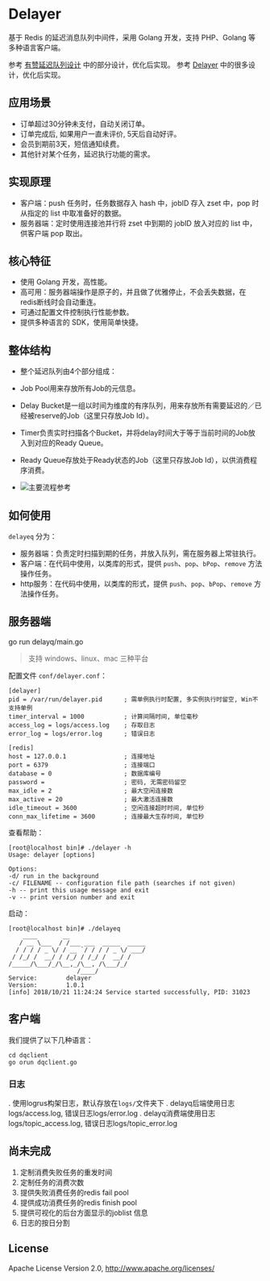 # Delayer

基于 Redis 的延迟消息队列中间件，采用 Golang 开发，支持 PHP、Golang 等多种语言客户端。

参考 [有赞延迟队列设计](http://tech.youzan.com/queuing_delay) 中的部分设计，优化后实现。
参考 [Delayer](https://github.com/mix-basic/delayer) 中的很多设计，优化后实现。

## 应用场景

- 订单超过30分钟未支付，自动关闭订单。
- 订单完成后, 如果用户一直未评价, 5天后自动好评。
- 会员到期前3天，短信通知续费。
- 其他针对某个任务，延迟执行功能的需求。

## 实现原理

- 客户端：push 任务时，任务数据存入 hash 中，jobID 存入 zset 中，pop 时从指定的 list 中取准备好的数据。
- 服务器端：定时使用连接池并行将 zset 中到期的 jobID 放入对应的 list 中，供客户端 pop 取出。

## 核心特征

- 使用 Golang 开发，高性能。
- 高可用：服务器端操作是原子的，并且做了优雅停止，不会丢失数据，在redis断线时会自动重连。
- 可通过配置文件控制执行性能参数。
- 提供多种语言的 SDK，使用简单快捷。

## 整体结构

- 整个延迟队列由4个部分组成：
- Job Pool用来存放所有Job的元信息。
- Delay Bucket是一组以时间为维度的有序队列，用来存放所有需要延迟的／已经被reserve的Job（这里只存放Job Id）。
- Timer负责实时扫描各个Bucket，并将delay时间大于等于当前时间的Job放入到对应的Ready Queue。
- Ready Queue存放处于Ready状态的Job（这里只存放Job Id），以供消费程序消费。

- ![主要流程参考](https://tech.youzan.com/content/images/2016/03/delay-queue.png)

## 如何使用

`delayeq` 分为：

- 服务器端：负责定时扫描到期的任务，并放入队列，需在服务器上常驻执行。
- 客户端：在代码中使用，以类库的形式，提供 `push`、`pop`、`bPop`、`remove` 方法操作任务。
- http服务：在代码中使用，以类库的形式，提供 `push`、`pop`、`bPop`、`remove` 方法操作任务。

## 服务器端


go run delayq/main.go
> 支持 windows、linux、mac 三种平台

配置文件 `conf/delayer.conf`：
```
[delayer]
pid = /var/run/delayer.pid      ; 需单例执行时配置, 多实例执行时留空, Win不支持单例
timer_interval = 1000           ; 计算间隔时间, 单位毫秒
access_log = logs/access.log    ; 存取日志
error_log = logs/error.log      ; 错误日志

[redis]
host = 127.0.0.1                ; 连接地址
port = 6379                     ; 连接端口
database = 0                    ; 数据库编号
password =                      ; 密码, 无需密码留空
max_idle = 2                    ; 最大空闲连接数
max_active = 20                 ; 最大激活连接数
idle_timeout = 3600             ; 空闲连接超时时间, 单位秒
conn_max_lifetime = 3600        ; 连接最大生存时间, 单位秒
```

查看帮助：

```
[root@localhost bin]# ./delayer -h
Usage: delayer [options]

Options:
-d/ run in the background
-c/ FILENAME -- configuration file path (searches if not given)
-h -- print this usage message and exit
-v -- print version number and exit
```

启动：

```
[root@localhost bin]# ./delayeq
    ____       __
   / __ \___  / /___ ___  _____  _____
  / / / / _ \/ / __ `/ / / / _ \/ ___/
 / /_/ /  __/ / /_/ / /_/ /  __/ /
/_____/\___/_/\__,_/\__, /\___/_/
                   /____/
Service:		delayer
Version:		1.0.1
[info] 2018/10/21 11:24:24 Service started successfully, PID: 31023
```

## 客户端

我们提供了以下几种语言：

```
cd dqclient
go orun dqclient.go
```

### 日志
. 使用logrus构架日志，默认存放在<code>logs/</code>文件夹下
. delayq后端使用日志logs/access.log, 错误日志logs/error.log
. delayq消费端使用日志 logs/topic_access.log, 错误日志logs/topic_error.log

## 尚未完成

1. 定制消费失败任务的重发时间
2. 定制任务的消费次数
3. 提供失败消费任务的redis fail pool
4. 提供成功消费任务的redis finish pool
5. 提供可视化的后台方面显示的joblist 信息
6. 日志的按日分割

## License

Apache License Version 2.0, http://www.apache.org/licenses/